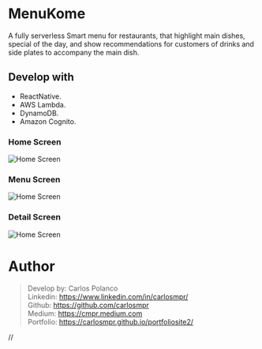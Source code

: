 # MenuKome

 A fully serverless Smart menu for restaurants, that highlight main dishes, special of the day, and show recommendations for customers of drinks and side plates to accompany the main dish.

## Develop with
 - ReactNative.
 - AWS Lambda.
 - DynamoDB.
 - Amazon Cognito.
### Home Screen 
![Home Screen](https://imagesandstuff.s3.amazonaws.com/designer.png)

### Menu Screen 
![Home Screen](https://imagesandstuff.s3.amazonaws.com/designer2.png)


### Detail Screen 
![Home Screen](https://imagesandstuff.s3.amazonaws.com/designer3.png)


# Author
>Develop by: Carlos Polanco<br>
Linkedin: https://www.linkedin.com/in/carlosmpr/<br>
Github: https://github.com/carlosmpr<br>
Medium: https://cmpr.medium.com<br>
Portfolio: https://carlosmpr.github.io/portfoliosite2/

//